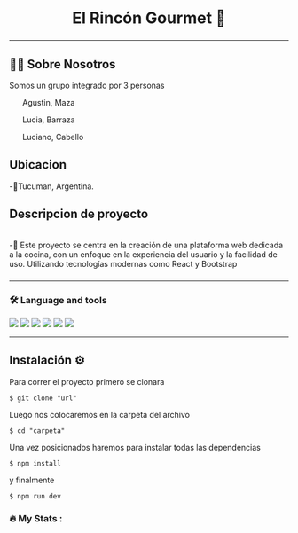 <h1 align="center"> El Rincón Gourmet 📰 </h1>

###

<hr>

## 👩‍💻 Sobre Nosotros

<p>Somos un grupo integrado por 3 personas</p>
<ul>
<p>Agustin, Maza</p>
<p>Lucia, Barraza</p>
<p>Luciano, Cabello</p>
</ul>

###

## Ubicacion

<p align="left">-📍Tucuman, Argentina.<br>

## Descripcion de proyecto
<br>-🔭 Este proyecto se centra en la creación de una plataforma web dedicada a la cocina, con un enfoque en la experiencia del usuario y la facilidad de uso. Utilizando tecnologías modernas como React y Bootstrap<br></p>

###

<hr>

<h3 align="left">🛠 Language and tools</h3>

<div>
<img src="https://img.shields.io/badge/HTML5-E34F26?style=for-the-badge&logo=html5&logoColor=white">
<img src="https://img.shields.io/badge/CSS3-1572B6?style=for-the-badge&logo=css3&logoColor=white">
<img src="https://img.shields.io/badge/JavaScript-F7DF1E?style=for-the-badge&logo=javascript&logoColor=black">
<img src="https://img.shields.io/badge/React-20232A?style=for-the-badge&logo=react&logoColor=61DAFB">
<img src="https://img.shields.io/badge/Bootstrap-563D7C?style=for-the-badge&logo=bootstrap&logoColor=white">
<img src="https://img.shields.io/badge/Netlify-00C7B7?style=for-the-badge&logo=netlify&logoColor=white">
</div>

<hr>

## Instalación ⚙️

<p>Para correr el proyecto primero se clonara </p>

`$ git clone "url"`

Luego nos colocaremos en la carpeta del archivo

`$ cd "carpeta"`

Una vez posicionados haremos para instalar todas las dependencias

`$ npm install`

y finalmente 

`$ npm run dev`

<h3 align="left">🔥   My Stats :</h3>

